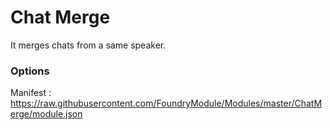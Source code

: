 # Chat Merge

It merges chats from a same speaker.

### Options

[](https://github.com/FoundryModule/Modules/blob/master/ChatMerge/options.png)

Manifest : https://raw.githubusercontent.com/FoundryModule/Modules/master/ChatMerge/module.json
